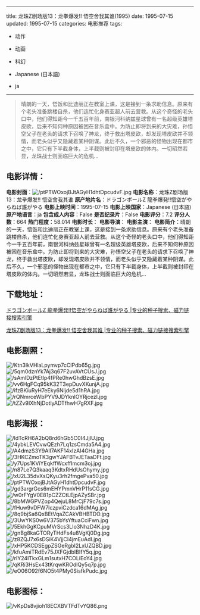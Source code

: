 
---
title: 龙珠Z剧场版13：龙拳爆发!! 悟空舍我其谁(1995)
date: 1995-07-15
updated: 1995-07-15
categories: 电影推荐
tags:
- 动作
- 动画
- 科幻

- Japanese (日本語)
- ja
---


> 晴朗的一天，悟饭和比迪丽正在教室上课，这是接到一条求助信息。原来有个老头准备跳楼自杀，他们连忙化身赛亚超人前去营救。从这个奇怪的老头口中，他们得知距今一千五百年前，南银河科纳兹星球曾有一名超级英雄塔皮欧，后来不知何种原因被困在音乐盒中。为防止即将到来的大灾难，孙悟空父子在老头的请求下召唤了神龙，终于救出塔皮欧，却发现塔皮欧并不领情，而老头似乎又隐藏着某种阴谋。此后不久，一个邪恶的怪物出现在都市之中，它只有下半截身体，上半截则被封印在塔皮欧的体内。一切昭然若显，龙珠战士则面临巨大的危机…

## **电影详情**：

**电影封面**：<img src="https://image.tmdb.org/t/p/w200/ptPTWOxojBJtAGyH1dhtDpcudvF.jpg" alt="/ptPTWOxojBJtAGyH1dhtDpcudvF.jpg" title="/ptPTWOxojBJtAGyH1dhtDpcudvF.jpg">
**电影名称**：龙珠Z剧场版13：龙拳爆发!! 悟空舍我其谁
**原产地片名**：ドラゴンボールZ 龍拳爆発!!悟空がやらねば誰がやる
**电影上映时间**：1995-07-15
**电影上映国家**：Japanese (日本語)
**原产地语言**：ja
**包含成人内容**：False
**是否纪录片**：False
**电影评分**：7.2
**评分人数**：664
**热门程度**：58.014
**电影时长**：
**电影导演**：
**电影主演**：
**电影简介**：晴朗的一天，悟饭和比迪丽正在教室上课，这是接到一条求助信息。原来有个老头准备跳楼自杀，他们连忙化身赛亚超人前去营救。从这个奇怪的老头口中，他们得知距今一千五百年前，南银河科纳兹星球曾有一名超级英雄塔皮欧，后来不知何种原因被困在音乐盒中。为防止即将到来的大灾难，孙悟空父子在老头的请求下召唤了神龙，终于救出塔皮欧，却发现塔皮欧并不领情，而老头似乎又隐藏着某种阴谋。此后不久，一个邪恶的怪物出现在都市之中，它只有下半截身体，上半截则被封印在塔皮欧的体内。一切昭然若显，龙珠战士则面临巨大的危机…

## **下载地址**：
[ドラゴンボールZ 龍拳爆発!!悟空がやらねば誰がやる |专业的种子搜索、磁力链接搜索引擎](https://movie.amd794.com:2083/?search=%E3%83%89%E3%83%A9%E3%82%B4%E3%83%B3%E3%83%9C%E3%83%BC%E3%83%ABZ%20%E9%BE%8D%E6%8B%B3%E7%88%86%E7%99%BA%21%21%E6%82%9F%E7%A9%BA%E3%81%8C%E3%82%84%E3%82%89%E3%81%AD%E3%81%B0%E8%AA%B0%E3%81%8C%E3%82%84%E3%82%8B&ordering=&mode=match_phrase&page_size=10&page=1)

[龙珠Z剧场版13：龙拳爆发!! 悟空舍我其谁 |专业的种子搜索、磁力链接搜索引擎](https://movie.amd794.com:2083/?search=%E9%BE%99%E7%8F%A0Z%E5%89%A7%E5%9C%BA%E7%89%8813%EF%BC%9A%E9%BE%99%E6%8B%B3%E7%88%86%E5%8F%91%21%21%20%E6%82%9F%E7%A9%BA%E8%88%8D%E6%88%91%E5%85%B6%E8%B0%81&ordering=&mode=match_phrase&page_size=10&page=1)
 

## **电影剧照**：
<img src="https://image.tmdb.org/t/p/original/Ktn3lkVHlaLpymvp7cCIPdb65g.jpg" alt="/Ktn3lkVHlaLpymvp7cCIPdb65g.jpg" title="/Ktn3lkVHlaLpymvp7cCIPdb65g.jpg"><img src="https://image.tmdb.org/t/p/original/5qm0dznYk7Aj3q67F2uvAVtCUsJ.jpg" alt="/5qm0dznYk7Aj3q67F2uvAVtCUsJ.jpg" title="/5qm0dznYk7Aj3q67F2uvAVtCUsJ.jpg"><img src="https://image.tmdb.org/t/p/original/sAmlDzPtEtlp4fPRe0hwGhdBzsE.jpg" alt="/sAmlDzPtEtlp4fPRe0hwGhdBzsE.jpg" title="/sAmlDzPtEtlp4fPRe0hwGhdBzsE.jpg"><img src="https://image.tmdb.org/t/p/original/vv6HgFCq95kK32T3epDuvXKunjA.jpg" alt="/vv6HgFCq95kK32T3epDuvXKunjA.jpg" title="/vv6HgFCq95kK32T3epDuvXKunjA.jpg"><img src="https://image.tmdb.org/t/p/original/ifzBKiuRyH7eEky6Nljde5d1hRA.jpg" alt="/ifzBKiuRyH7eEky6Nljde5d1hRA.jpg" title="/ifzBKiuRyH7eEky6Nljde5d1hRA.jpg"><img src="https://image.tmdb.org/t/p/original/rQNmrceWbPYV9JDYknlOYRjcezI.jpg" alt="/rQNmrceWbPYV9JDYknlOYRjcezI.jpg" title="/rQNmrceWbPYV9JDYknlOYRjcezI.jpg"><img src="https://image.tmdb.org/t/p/original/tZZv9IXhNjDotlyADTfhwH7gRXF.jpg" alt="/tZZv9IXhNjDotlyADTfhwH7gRXF.jpg" title="/tZZv9IXhNjDotlyADTfhwH7gRXF.jpg">

## **电影海报**：
<img src="https://image.tmdb.org/t/p/original/ldTcRH6A2bQ8rd6hGb5C0I4JjIU.jpg" alt="/ldTcRH6A2bQ8rd6hGb5C0I4JjIU.jpg" title="/ldTcRH6A2bQ8rd6hGb5C0I4JjIU.jpg"><img src="https://image.tmdb.org/t/p/original/4ybkLEVCvwQEzh7Lq1zsCmda5A4.jpg" alt="/4ybkLEVCvwQEzh7Lq1zsCmda5A4.jpg" title="/4ybkLEVCvwQEzh7Lq1zsCmda5A4.jpg"><img src="https://image.tmdb.org/t/p/original/A4dmzS3Y9AlI7AKF14xIzAI4GHa.jpg" alt="/A4dmzS3Y9AlI7AKF14xIzAI4GHa.jpg" title="/A4dmzS3Y9AlI7AKF14xIzAI4GHa.jpg"><img src="https://image.tmdb.org/t/p/original/3HKCZmoTK3gwYJAFBTvJETaaDFt.jpg" alt="/3HKCZmoTK3gwYJAFBTvJETaaDFt.jpg" title="/3HKCZmoTK3gwYJAFBTvJETaaDFt.jpg"><img src="https://image.tmdb.org/t/p/original/y7Ups1KViYEqkffWcxffImcm3oj.jpg" alt="/y7Ups1KViYEqkffWcxffImcm3oj.jpg" title="/y7Ups1KViYEqkffWcxffImcm3oj.jpg"><img src="https://image.tmdb.org/t/p/original/n87Le7Q3kaaq3KdtxRHdUsOhymy.jpg" alt="/n87Le7Q3kaaq3KdtxRHdUsOhymy.jpg" title="/n87Le7Q3kaaq3KdtxRHdUsOhymy.jpg"><img src="https://image.tmdb.org/t/p/original/xU2L35dvXsQKyu3rh2fmgePva50.jpg" alt="/xU2L35dvXsQKyu3rh2fmgePva50.jpg" title="/xU2L35dvXsQKyu3rh2fmgePva50.jpg"><img src="https://image.tmdb.org/t/p/original/ptPTWOxojBJtAGyH1dhtDpcudvF.jpg" alt="/ptPTWOxojBJtAGyH1dhtDpcudvF.jpg" title="/ptPTWOxojBJtAGyH1dhtDpcudvF.jpg"><img src="https://image.tmdb.org/t/p/original/gd3argrGcs6mEHYPmnVHrP11sCG.jpg" alt="/gd3argrGcs6mEHYPmnVHrP11sCG.jpg" title="/gd3argrGcs6mEHYPmnVHrP11sCG.jpg"><img src="https://image.tmdb.org/t/p/original/w0rFYgV0E81pCZZCtLEjpAZySBr.jpg" alt="/w0rFYgV0E81pCZZCtLEjpAZySBr.jpg" title="/w0rFYgV0E81pCZZCtLEjpAZySBr.jpg"><img src="https://image.tmdb.org/t/p/original/8bMWGPVZop4QejuL8MrCjF79c7s.jpg" alt="/8bMWGPVZop4QejuL8MrCjF79c7s.jpg" title="/8bMWGPVZop4QejuL8MrCjF79c7s.jpg"><img src="https://image.tmdb.org/t/p/original/fHuw9vDFW7lczpviCzdca16dMAg.jpg" alt="/fHuw9vDFW7lczpviCzdca16dMAg.jpg" title="/fHuw9vDFW7lczpviCzdca16dMAg.jpg"><img src="https://image.tmdb.org/t/p/original/8q9bjSa6QxBEtVqaZCAkVBHBTDO.jpg" alt="/8q9bjSa6QxBEtVqaZCAkVBHBTDO.jpg" title="/8q9bjSa6QxBEtVqaZCAkVBHBTDO.jpg"><img src="https://image.tmdb.org/t/p/original/3UwYKS0w6V375bYsYftuaCciFwn.jpg" alt="/3UwYKS0w6V375bYsYftuaCciFwn.jpg" title="/3UwYKS0w6V375bYsYftuaCciFwn.jpg"><img src="https://image.tmdb.org/t/p/original/5EkhGgKCpuMVrScs3LIo3NhzD4K.jpg" alt="/5EkhGgKCpuMVrScs3LIo3NhzD4K.jpg" title="/5EkhGgKCpuMVrScs3LIo3NhzD4K.jpg"><img src="https://image.tmdb.org/t/p/original/gnBg8kaGTORyTHdFs4u8VgKj0Dg.jpg" alt="/gnBg8kaGTORyTHdFs4u8VgKj0Dg.jpg" title="/gnBg8kaGTORyTHdFs4u8VgKj0Dg.jpg"><img src="https://image.tmdb.org/t/p/original/z8ZQJ7x6sDSiK4VjjCI4jmEuAdI.jpg" alt="/z8ZQJ7x6sDSiK4VjjCI4jmEuAdI.jpg" title="/z8ZQJ7x6sDSiK4VjjCI4jmEuAdI.jpg"><img src="https://image.tmdb.org/t/p/original/xHP5KCDSEgpZSGeRgbI2LxUZQBD.jpg" alt="/xHP5KCDSEgpZSGeRgbI2LxUZQBD.jpg" title="/xHP5KCDSEgpZSGeRgbI2LxUZQBD.jpg"><img src="https://image.tmdb.org/t/p/original/kfuAmiTRdEv75JXFGjdblBIfY5q.jpg" alt="/kfuAmiTRdEv75JXFGjdblBIfY5q.jpg" title="/kfuAmiTRdEv75JXFGjdblBIfY5q.jpg"><img src="https://image.tmdb.org/t/p/original/rlY24ITkxGLm1sutxH7COLiEoY4.jpg" alt="/rlY24ITkxGLm1sutxH7COLiEoY4.jpg" title="/rlY24ITkxGLm1sutxH7COLiEoY4.jpg"><img src="https://image.tmdb.org/t/p/original/qKRi3HsEx43tKrqwKROdlQy5q7p.jpg" alt="/qKRi3HsEx43tKrqwKROdlQy5q7p.jpg" title="/qKRi3HsEx43tKrqwKROdlQy5q7p.jpg"><img src="https://image.tmdb.org/t/p/original/eO06O92f6NO5t4PMy0SisfkPudc.jpg" alt="/eO06O92f6NO5t4PMy0SisfkPudc.jpg" title="/eO06O92f6NO5t4PMy0SisfkPudc.jpg">

## **电影图标**：
<img src="https://image.tmdb.org/t/p/original/vKpDs8vjioh18ECXBVTFdTvYQ86.png" alt="/vKpDs8vjioh18ECXBVTFdTvYQ86.png" title="/vKpDs8vjioh18ECXBVTFdTvYQ86.png">
